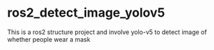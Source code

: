 # ros2_detect_image_yolov5
This is a ros2 structure project and involve yolo-v5 to detect image of whether people wear a mask
